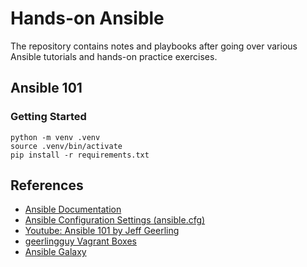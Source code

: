 # Hands-on Ansible

The repository contains notes and playbooks after going over various Ansible tutorials and hands-on practice exercises.


## Ansible 101

### Getting Started

```
python -m venv .venv
source .venv/bin/activate
pip install -r requirements.txt
```

## References

- [Ansible Documentation](https://docs.ansible.com/)
- [Ansible Configuration Settings (ansible.cfg)](https://docs.ansible.com/ansible/latest/reference_appendices/config.html)
- [Youtube: Ansible 101 by Jeff Geerling](https://www.youtube.com/playlist?list=PL2_OBreMn7FqZkvMYt6ATmgC0KAGGJNAN)
- [geerlingguy Vagrant Boxes](https://app.vagrantup.com/geerlingguy)
- [Ansible Galaxy](https://galaxy.ansible.com/home)

